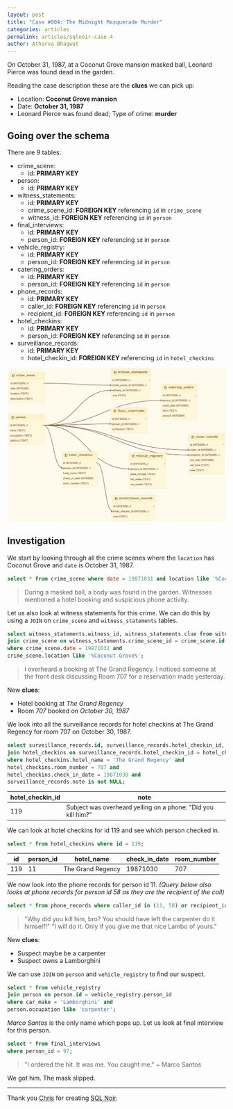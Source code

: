 ```yaml
---
layout: post
title: "Case #004: The Midnight Masquerade Murder"
categories: articles
permalink: articles/sqlnoir-case-4
author: Atharva Bhagwat
---
```

<!-- markdownlint-disable MD032 MD033 -->

On October 31, 1987, at a Coconut Grove mansion masked ball, Leonard Pierce was found dead in the garden.

Reading the case description these are the **clues** we can pick up:

- Location: **Coconut Grove mansion**
- Date: **October 31, 1987**
- Leonard Pierce was found dead; Type of crime: **murder**

## Going over the schema

There are 9 tables:
- crime_scene:
  - id: **PRIMARY KEY**
- person:
  - id: **PRIMARY KEY**
- witness_statements:
  - id: **PRIMARY KEY**
  - crime_scene_id: **FOREIGN KEY** referencing `id` in `crime_scene`
  - witness_id: **FOREIGN KEY** referencing `id` in `person`
- final_interviews:
  - id: **PRIMARY KEY**
  - person_id: **FOREIGN KEY** referencing `id` in `person`
- vehicle_registry:
  - id: **PRIMARY KEY**
  - person_id: **FOREIGN KEY** referencing `id` in `person`
- catering_orders:
  - id: **PRIMARY KEY**
  - person_id: **FOREIGN KEY** referencing `id` in `person`
- phone_records:
  - id: **PRIMARY KEY**
  - caller_id: **FOREIGN KEY** referencing `id` in `person`
  - recipient_id: **FOREIGN KEY** referencing `id` in `person`
- hotel_checkins:
  - id: **PRIMARY KEY**
  - person_id: **FOREIGN KEY** referencing `id` in `person`
- surveillance_records:
  - id: **PRIMARY KEY**
  - hotel_checkin_id: **FOREIGN KEY** referencing `id` in `hotel_checkins`

<img src='/assets/images/articles/sqlnoir_case4/schema.png' alt='case4_schema'>

## Investigation

We start by looking through all the crime scenes where the `location` has Coconut Grove and `date` is October 31, 1987.

```sql
select * from crime_scene where date = 19871031 and location like '%Coconut Grove%';
```

> During a masked ball, a body was found in the garden. Witnesses mentioned a hotel booking and suspicious phone activity.

Let us also look at witness statements for this crime. We can do this by using a `JOIN` on `crime_scene` and `witness_statements` tables.

```sql
select witness_statements.witness_id, witness_statements.clue from witness_statements 
join crime_scene on witness_statements.crime_scene_id = crime_scene.id 
where crime_scene.date = 19871031 and 
crime_scene.location like '%Coconut Grove%';
```

> I overheard a booking at The Grand Regency.
> I noticed someone at the front desk discussing Room 707 for a reservation made yesterday.

New **clues**:
- Hotel booking at *The Grand Regency*
- Room *707* booked on *October 30, 1987*

We look into all the surveillance records for hotel checkins at The Grand Regency for room 707 on October 30, 1987.

```sql
select surveillance_records.id, surveillance_records.hotel_checkin_id, surveillance_records.note from surveillance_records 
join hotel_checkins on surveillance_records.hotel_checkin_id = hotel_checkins.id
where hotel_checkins.hotel_name = 'The Grand Regency' and 
hotel_checkins.room_number = 707 and
hotel_checkins.check_in_date = 19871030 and
surveillance_records.note is not NULL;
```

| hotel_checkin_id | note |
|----|----|
| 119 | Subject was overheard yelling on a phone: "Did you kill him?" |

We can look at hotel checkins for id 119 and see which person checked in.

```sql
select * from hotel_checkins where id = 119;
```

| id | person_id | hotel_name | check_in_date | room_number |
|----|----|----|----|----|
| 119 | 11 | The Grand Regency | 19871030 | 707 |

We now look into the phone records for person id 11. *(Query below also looks at phone records for person id 58 as they are the recipient of the call)*

```sql
select * from phone_records where caller_id in (11, 58) or recipient_id in (11, 58);
```

> "Why did you kill him, bro? You should have left the carpenter do it himself!"
> "I will do it. Only if you give me that nice Lambo of yours."

New **clues**:
- Suspect maybe be a carpenter
- Suspect owns a Lamborghini

We can use `JOIN` on `person` and `vehicle_registry` to find our suspect.

```sql
select * from vehicle_registry 
join person on person.id = vehicle_registry.person_id 
where car_make = 'Lamborghini' and 
person.occupation like 'carpenter';
```

*Marco Santos* is the only name which pops up. Let us look at final interview for this person.

```sql
select * from final_interviews
where person_id = 97;
```

> "I ordered the hit. It was me. You caught me." ~ Marco Santos

We got him. The mask slipped.

----

Thank you [Chris](https://github.com/hristo2612) for creating [SQL Noir](https://www.sqlnoir.com/).
